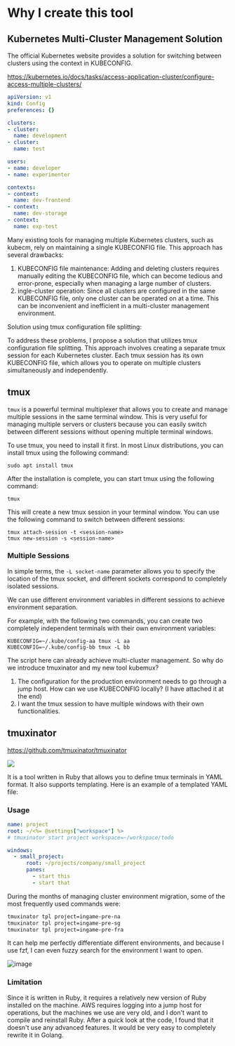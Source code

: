 # Why I create this tool

## Kubernetes Multi-Cluster Management Solution

The official Kubernetes website provides a solution for switching between clusters using the context in KUBECONFIG.

https://kubernetes.io/docs/tasks/access-application-cluster/configure-access-multiple-clusters/

```yaml
apiVersion: v1
kind: Config
preferences: {}

clusters:
- cluster:
  name: development
- cluster:
  name: test

users:
- name: developer
- name: experimenter

contexts:
- context:
  name: dev-frontend
- context:
  name: dev-storage
- context:
  name: exp-test
```

Many existing tools for managing multiple Kubernetes clusters, such as kubecm, rely on maintaining a single KUBECONFIG file. This approach has several drawbacks:

1. KUBECONFIG file maintenance: Adding and deleting clusters requires manually editing the KUBECONFIG file, which can become tedious and error-prone, especially when managing a large number of clusters.
2. ingle-cluster operation: Since all clusters are configured in the same KUBECONFIG file, only one cluster can be operated on at a time. This can be inconvenient and inefficient in a multi-cluster management environment.

Solution using tmux configuration file splitting:

To address these problems, I propose a solution that utilizes tmux configuration file splitting. This approach involves creating a separate tmux session for each Kubernetes cluster. Each tmux session has its own KUBECONFIG file, which allows you to operate on multiple clusters simultaneously and independently.


## tmux

`tmux` is a powerful terminal multiplexer that allows you to create and manage multiple sessions in the same terminal window. This is very useful for managing multiple servers or clusters because you can easily switch between different sessions without opening multiple terminal windows.


To use tmux, you need to install it first. In most Linux distributions, you can install tmux using the following command:

```
sudo apt install tmux
```

After the installation is complete, you can start tmux using the following command:

```
tmux
```

This will create a new tmux session in your terminal window. You can use the following command to switch between different sessions:

```
tmux attach-session -t <session-name>
tmux new-session -s <session-name>
```

### Multiple Sessions

In simple terms, the `-L socket-name` parameter allows you to specify the location of the tmux socket, and different sockets correspond to completely isolated sessions.

We can use different environment variables in different sessions to achieve environment separation.

For example, with the following two commands, you can create two completely independent terminals with their own environment variables:

```
KUBECONFIG=~/.kube/config-aa tmux -L aa
KUBECONFIG=~/.kube/config-bb tmux -L bb
```

The script here can already achieve multi-cluster management. So why do we introduce tmuxinator and my new tool kubemux?

1. The configuration for the production environment needs to go through a jump host. How can we use KUBECONFIG locally? (I have attached it at the end)
2. I want the tmux session to have multiple windows with their own functionalities.


## tmuxinator

https://github.com/tmuxinator/tmuxinator

![](https://user-images.githubusercontent.com/289949/44366875-1a6cee00-a49c-11e8-9322-76e70df0c88b.gif)

It is a tool written in Ruby that allows you to define tmux terminals in YAML format. It also supports templating. Here is an example of a templated YAML file:

### Usage

```yaml
name: project
root: ~/<%= @settings["workspace"] %>
# tmuxinator start project workspace=~/workspace/todo

windows:
  - small_project:
      root: ~/projects/company/small_project
      panes:
        - start this
        - start that
```

During the months of managing cluster environment migration, some of the most frequently used commands were:

```bash
tmuxinator tpl project=ingame-pre-na
tmuxinator tpl project=ingame-pre-sg
tmuxinator tpl project=ingame-pre-fra
```

It can help me perfectly differentiate different environments, and because I use fzf, I can even fuzzy search for the environment I want to open.

![image](https://github.com/corvofeng/kubemux/assets/12025071/36c8a6ed-47e9-49cf-8a99-1389899b0091)


### Limitation

Since it is written in Ruby, it requires a relatively new version of Ruby installed on the machine. AWS requires logging into a jump host for operations, but the machines we use are very old, and I don't want to compile and reinstall Ruby.
After a quick look at the code, I found that it doesn't use any advanced features. It would be very easy to completely rewrite it in Golang.

